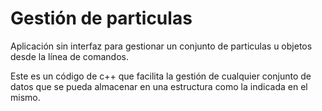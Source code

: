 # Gestión de particulas
Aplicación sin interfaz para gestionar un conjunto de particulas u objetos desde la línea de comandos.

Este es un código de c++ que facilita la gestión de cualquier conjunto de datos que se pueda almacenar en una estructura como la indicada en el mismo.

